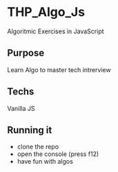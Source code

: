 # THP_Algo_Js
Algoritmic Exercises in JavaScript 


## Purpose
Learn Algo to master tech intrerview

## Techs
Vanilla JS

## Running it
  * clone the repo
  * open the console (press f12)
  * have fun with algos
